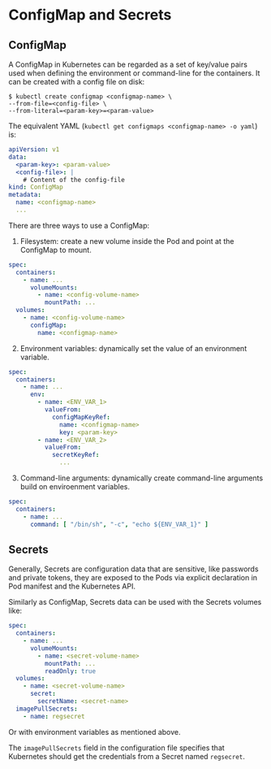 # ConfigMap and Secrets

## ConfigMap

A ConfigMap in Kubernetes can be regarded as a set of key/value pairs used when defining the environment or command-line for the containers. It can be created with a config file on disk:

```console
$ kubectl create configmap <configmap-name> \
--from-file=<config-file> \
--from-literal=<param-key>=<param-value>
```

The equivalent YAML (`kubectl get configmaps <configmap-name> -o yaml`) is:

```yaml
apiVersion: v1
data:
  <param-key>: <param-value>
  <config-file>: |
    # Content of the config-file
kind: ConfigMap
metadata:
  name: <configmap-name>
  ...
```

There are three ways to use a ConfigMap:

1. Filesystem: create a new volume inside the Pod and point at the ConfigMap to mount.

  ```yaml
  spec:
    containers:
      - name: ...
        volumeMounts:
          - name: <config-volume-name>
            mountPath: ...
    volumes:
      - name: <config-volume-name>
        configMap:
          name: <configmap-name>
  ```

2. Environment variables: dynamically set the value of an environment variable.

  ```yaml
  spec:
    containers:
      - name: ...
        env:
          - name: <ENV_VAR_1>
            valueFrom:
              configMapKeyRef:
                name: <configmap-name>
                key: <param-key>
          - name: <ENV_VAR_2>
            valueFrom:
              secretKeyRef:
                ...
  ```

3. Command-line arguments: dynamically create command-line arguments build on enviroenment variables.

  ```yaml
  spec:
    containers:
      - name: ...
        command: [ "/bin/sh", "-c", "echo ${ENV_VAR_1}" ]
  ```

## Secrets

Generally, Secrets are configuration data that are sensitive, like passwords and private tokens, they are exposed to the Pods via explicit declaration in Pod manifest and the Kubernetes API.

Similarly as ConfigMap, Secrets data can be used with the Secrets volumes like:

```yaml
spec:
  containers:
    - name: ...
      volumeMounts:
        - name: <secret-volume-name>
          mountPath: ...
          readOnly: true
  volumes:
    - name: <secret-volume-name>
      secret:
        secretName: <secret-name>
  imagePullSecrets:
    - name: regsecret
```

Or with environment variables as mentioned above.

The `imagePullSecrets` field in the configuration file specifies that Kubernetes should get the credentials from a Secret named `regsecret`.
